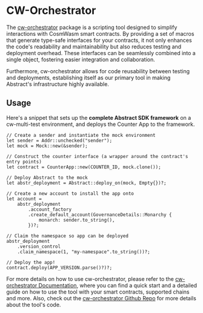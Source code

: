 # CW-Orchestrator

The <a href="https://github.com/AbstractSDK/cw-orchestrator" target="_blank">cw-orchestrator</a> package is a scripting
tool designed to simplify interactions with CosmWasm smart contracts. By providing a set of macros that generate
type-safe interfaces for your contracts, it not only enhances the code's readability and maintainability but also
reduces testing and deployment overhead. These interfaces can be seamlessly combined into a single object, fostering
easier integration and collaboration.

Furthermore, cw-orchestrator allows for code reusability between testing and deployments, establishing itself as our
primary tool in making Abstract's infrastructure highly available.

## Usage

Here's a snippet that sets up the **complete Abstract SDK framework** on a cw-multi-test environment, and deploys the
Counter App to the framework.

```rust,no_run
// Create a sender and instantiate the mock environment
let sender = Addr::unchecked("sender");
let mock = Mock::new(&sender);

// Construct the counter interface (a wrapper around the contract's entry points)
let contract = CounterApp::new(COUNTER_ID, mock.clone());

// Deploy Abstract to the mock
let abstr_deployment = Abstract::deploy_on(mock, Empty{})?;

// Create a new account to install the app onto
let account =
    abstr_deployment
        .account_factory
        .create_default_account(GovernanceDetails::Monarchy {
            monarch: sender.to_string(),
        })?;

// Claim the namespace so app can be deployed
abstr_deployment
    .version_control
    .claim_namespace(1, "my-namespace".to_string())?;

// Deploy the app!
contract.deploy(APP_VERSION.parse()?)?;
```

For more details on how to use cw-orchestrator, please refer to
the <a href="https://orchestrator.abstract.money/" target="_blank">cw-orchestrator Documentation</a>, where you can find
a quick start and a detailed guide on how to use the tool with your smart contracts, supported chains and more. Also,
check out the <a href="https://github.com/AbstractSDK/cw-orchestrator" target="_blank">cw-orchestrator Github Repo</a>
for more details about the tool's code.